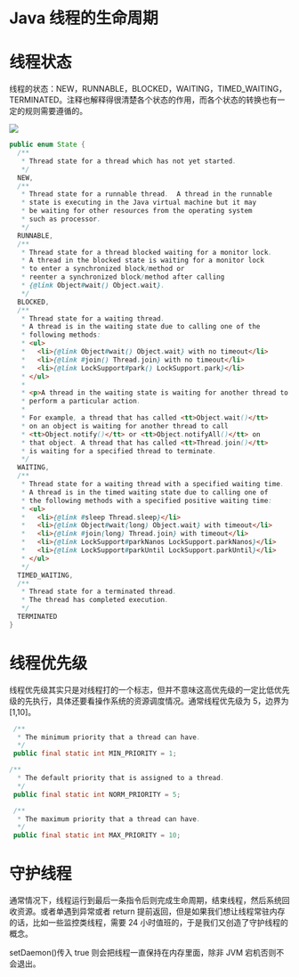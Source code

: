 # Java 线程的生命周期

# 线程状态

线程的状态：NEW，RUNNABLE，BLOCKED，WAITING，TIMED_WAITING，TERMINATED。注释也解释得很清楚各个状态的作用，而各个状态的转换也有一定的规则需要遵循的。

![](https://s2.ax1x.com/2019/09/02/nCyjPA.png)

```java
public enum State {
  /**
   * Thread state for a thread which has not yet started.
   */
  NEW,
  /**
   * Thread state for a runnable thread.  A thread in the runnable
   * state is executing in the Java virtual machine but it may
   * be waiting for other resources from the operating system
   * such as processor.
   */
  RUNNABLE,
  /**
   * Thread state for a thread blocked waiting for a monitor lock.
   * A thread in the blocked state is waiting for a monitor lock
   * to enter a synchronized block/method or
   * reenter a synchronized block/method after calling
   * {@link Object#wait() Object.wait}.
   */
  BLOCKED,
  /**
   * Thread state for a waiting thread.
   * A thread is in the waiting state due to calling one of the
   * following methods:
   * <ul>
   *   <li>{@link Object#wait() Object.wait} with no timeout</li>
   *   <li>{@link #join() Thread.join} with no timeout</li>
   *   <li>{@link LockSupport#park() LockSupport.park}</li>
   * </ul>
   *
   * <p>A thread in the waiting state is waiting for another thread to
   * perform a particular action.
   *
   * For example, a thread that has called <tt>Object.wait()</tt>
   * on an object is waiting for another thread to call
   * <tt>Object.notify()</tt> or <tt>Object.notifyAll()</tt> on
   * that object. A thread that has called <tt>Thread.join()</tt>
   * is waiting for a specified thread to terminate.
   */
  WAITING,
  /**
   * Thread state for a waiting thread with a specified waiting time.
   * A thread is in the timed waiting state due to calling one of
   * the following methods with a specified positive waiting time:
   * <ul>
   *   <li>{@link #sleep Thread.sleep}</li>
   *   <li>{@link Object#wait(long) Object.wait} with timeout</li>
   *   <li>{@link #join(long) Thread.join} with timeout</li>
   *   <li>{@link LockSupport#parkNanos LockSupport.parkNanos}</li>
   *   <li>{@link LockSupport#parkUntil LockSupport.parkUntil}</li>
   * </ul>
   */
  TIMED_WAITING,
  /**
   * Thread state for a terminated thread.
   * The thread has completed execution.
   */
  TERMINATED
}
```

# 线程优先级

线程优先级其实只是对线程打的一个标志，但并不意味这高优先级的一定比低优先级的先执行，具体还要看操作系统的资源调度情况。通常线程优先级为 5，边界为[1,10]。

```java
 /**
  * The minimum priority that a thread can have.
  */
 public final static int MIN_PRIORITY = 1;

/**
  * The default priority that is assigned to a thread.
  */
 public final static int NORM_PRIORITY = 5;

 /**
  * The maximum priority that a thread can have.
  */
 public final static int MAX_PRIORITY = 10;
```

# 守护线程

通常情况下，线程运行到最后一条指令后则完成生命周期，结束线程，然后系统回收资源。或者单遇到异常或者 return 提前返回，但是如果我们想让线程常驻内存的话，比如一些监控类线程，需要 24 小时值班的，于是我们又创造了守护线程的概念。

setDaemon()传入 true 则会把线程一直保持在内存里面，除非 JVM 宕机否则不会退出。
